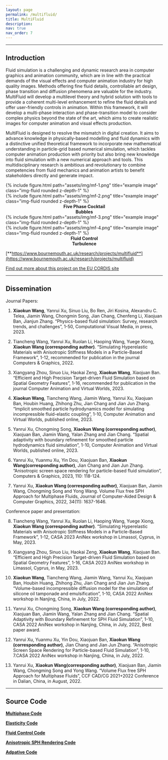 ```yaml
---
layout: page
permalink: /multifluid/
title: MultiFluid
description:
nav: true
nav_order: 7
---
```


---
## Introduction


<!--from docx -->
Fluid simulation is a challenging and dynamic research area in computer graphics and animation community, which are in line with the practical demands of the visual effects and computer animation industry for high quality images. Methods offering fine fluid details, controllable art design, phase transition and diffusion phenomena are valuable for the industry. MultiFluid will develop a multilevel theory and hybrid solution with tools to provide a coherent multi-level enhancement to refine the fluid details and offer user-friendly controls in animation. Within this framework, it will develop a multi-phase interaction and phase-transition model to consider complex physics beyond the state of the art, which aims to create realistic images for computer animation and visual effects production. 

MultiFluid is designed to resolve the mismatch in digital creation. It aims to advance knowledge in physically-based modelling and fluid dynamics with a distinctive unified theoretical framework to incorporate new mathematical understanding in particle-grid based numerical simulation, which tackles computer animation production with priority but also bring new knowledge into fluid simulation with a new numerical approach and tools. This multidisciplinary research is ambitious and revolutionary to combine competencies from fluid mechanics and animation artists to benefit stakeholders directly and generate impact. 

<!--img下不能新增子文件夹-->
<div class="row justify-content-sm-center">
    <div class="col-sm mt-3 mt-md-0">
        {% include figure.html path="assets/img/mf-1.png" title="example image" class="img-fluid rounded z-depth-1" %}
    </div>
    <div class="col-sm mt-3 mt-md-0">
        {% include figure.html path="assets/img/mf-2.png" title="example image" class="img-fluid rounded z-depth-1" %}
    </div>
</div>

<div class="row justify-content-sm-center">
    <div class="col-sm mt-3 mt-md-0"
    style="text-align: center;">
       <b>  Five Phase Cocktail </b>      
    </div>
    <div class="col-sm mt-3 mt-md-0"
    style="text-align: center;">
     <b> Bubbles</b> 
    </div>
</div>

<div class="row justify-content-sm-center">
    <div class="col-sm mt-3 mt-md-0">
        {% include figure.html path="assets/img/mf-3.png" title="example image" class="img-fluid rounded z-depth-1" %}
    </div>
    <div class="col-sm mt-3 mt-md-0">
        {% include figure.html path="assets/img/mf-4.png" title="example image" class="img-fluid rounded z-depth-1" %}
    </div>
</div>
<div class="row justify-content-sm-center">
    <div class="col-sm mt-3 mt-md-0" style="text-align: center;">
         <b>Fluid Control</b>      
    </div>
    <div class="col-sm mt-3 mt-md-0"
    style="text-align: center;">
     <b>Turbulence</b> 
    </div>
</div>
<!-- <div class="caption">
    You can also have artistically styled 2/3 + 1/3 images, like these.
</div> -->

<!-- ![alt 属性文本](./fivephasecocktail.png) -->

<!-- <div align="center">

<img src="./fivephasecocktail.png" width="200px" alt="fct" >
 Five phase cocktail
<img src="./bubble.png" width="200px" alt="图片说明" >
</div> -->



 <!-- |     |   |
|  :----:  | :----:  |
| <img src="./fivephasecocktail.png" width="200px" alt="fct" >  | <img src="./bubble.png" width="210px" alt="图片说明" > |
|  Five phase cocktail  | Bubbles |
| <img src="./fluidcontrol.png" width="200px" alt="fct" >  | <img src="./turbulence.png" width="252px" alt="图片说明" > |
|  Fluid control  | Turbulence |
-->

[**https://www.bournemouth.ac.uk/research/projects/multifluid**](https://www.bournemouth.ac.uk/research/projects/multifluid)

[Find out more about this project on the EU CORDIS site](https://cordis.europa.eu/project/id/895941)

---

## Dissemination


Journal Papers: 
<!-- <div class="publications">
{% bibliography -f mf  %}
</div> -->
1. **Xiaokun Wang**, Yanrui Xu, Sinuo Liu, Bo Ren, Jiri Kosina, Alexandru C. Telea, Jiamin Wang, Chongmin Song, Jian Chang, Chenfeng Li, Xiaojuan Ban, Jianjun Zhang. “Physics-based fluid simulation: Survey, research trends, and challenges”, 1-50, Computational Visual Media, in press, 2023.
   
2. Tiancheng Wang, Yanrui Xu, Ruolan Li, Haoping Wang, Yuege Xiong, **Xiaokun Wang (corresponding author)**. “Simulating Hyperelastic Materials with Anisotropic Stiffness Models in a Particle-Based Framework”, 1-12, recommended for publication in the journal Computers & Graphics, 2022.
   
3. Xiangyang Zhou, Sinuo Liu, Haokai Zeng, **Xiaokun Wang**, Xiaojuan Ban. “Efficient and High Precision Target-driven Fluid Simulation based on Spatial Geometry Features”, 1-16, recommended for publication in the journal Computer Animation and Virtual Worlds, 2023.
   
4. **Xiaokun Wang**, Tiancheng Wang, Jiamin Wang, Yanrui Xu, Xiaojuan Ban, Houbin Huang, Zhihong Zhu, Jian Chang and Jian Jun Zhang. “Implicit smoothed particle hydrodynamics model for simulating incompressible fluid-elastic coupling”, 1-10, Computer Animation and Virtual Worlds, published online, 2023.
   
5. Yanrui Xu, Chongming Song, **Xiaokun Wang (corresponding author)**, Xiaojuan Ban, Jiamin Wang, Yalan Zhang and Jian Chang. “Spatial adaptivity with boundary refinement for smoothed particle hydrodynamics fluid simulation”, 1-10, Computer Animation and Virtual Worlds, published online, 2023.
   
6. Yanrui Xu, Yuanmu Xu, Yin Dou, Xiaojuan Ban, **Xiaokun Wang(corresponding author)**, Jian Chang and Jian Jun Zhang. “Anisotropic screen space rendering for particle-based fluid simulation”, Computers & Graphics, 2023, 110: 118-124.
   
7. Yanrui Xu, **Xiaokun Wang (corresponding author)**, Xiaojuan Ban, Jiamin Wang, Chongming Song and Yong Wang. Volume Flux free SPH Approach for Multiphase Fluids, Journal of Computer-Aided Design & Computer Graphics, 2022, 34(11): 1637-1646.

Conference paper and presentation: 

8. Tiancheng Wang, Yanrui Xu, Ruolan Li, Haoping Wang, Yuege Xiong, **Xiaokun Wang (corresponding author)**. “Simulating Hyperelastic Materials with Anisotropic Stiffness Models in a Particle-Based Framework”, 1-12, CASA 2023 AniNex workshop in Limassol, Cyprus, in May, 2023.
   
9.  Xiangyang Zhou, Sinuo Liu, Haokai Zeng, **Xiaokun Wang**, Xiaojuan Ban. “Efficient and High Precision Target-driven Fluid Simulation based on Spatial Geometry Features”, 1-16, CASA 2023 AniNex workshop in Limassol, Cyprus, in May, 2023.
    
10. **Xiaokun Wang**, Tiancheng Wang, Jiamin Wang, Yanrui Xu, Xiaojuan Ban, Houbin Huang, Zhihong Zhu, Jian Chang and Jian Jun Zhang. “Volume-based incompressible diffusion model for the simulation of silicone oil tamponade and emulsification”, 1-10, CASA 2022 AniNex workshop in Nanjing, China, in July, 2022.
    
11. Yanrui Xu, Chongming Song, **Xiaokun Wang (corresponding author)**, Xiaojuan Ban, Jiamin Wang, Yalan Zhang and Jian Chang. “Spatial Adaptivity with Boundary Refinement for SPH Fluid Simulation”, 1-10, CASA 2022 AniNex workshop in Nanjing, China, in July, 2022, Best paper award.
    
12. Yanrui Xu, Yuanmu Xu, Yin Dou, Xiaojuan Ban, **Xiaokun Wang (corresponding author)**, Jian Chang and Jian Jun Zhang. “Anisotropic Screen Space Rendering for Particle-based Fluid Simulation”, 1-10, 7.CASA 2022 AniNex workshop in Nanjing, China, in July, 2022.
    
13. Yanrui Xu, **Xiaokun Wang(corresponding author)**, Xiaojuan Ban, Jiamin Wang, Chongming Song and Yong Wang. “Volume Flux free SPH Approach for Multiphase Fluids”, CCF CAD/CG 2021+2022 Conference in Dalian, China, in August, 2022.

---

## Source Code

 [**Multiphase Code**](https://github.com/xiaokun17/multiphase)

[**Elasticity Code**](https://github.com/xiaokun17/elasticity)

[**Fluid Control Code**](https://github.com/xiaokun17/fluid-control)

[**Anisotropic SPH Rendering Code**](https://github.com/xiaokun17/ZSphRenderer)

[**Adpative Code**](https://github.com/xiaokun17/adaptive)


